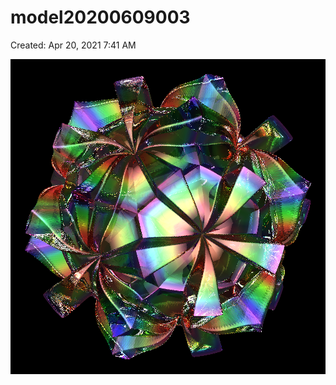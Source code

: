# model20200609003

Created: Apr 20, 2021 7:41 AM

![model20200609003%200d609c06f9724b568db5561cbb5fff31/model20200609003.png](model20200609003%200d609c06f9724b568db5561cbb5fff31/model20200609003.png)